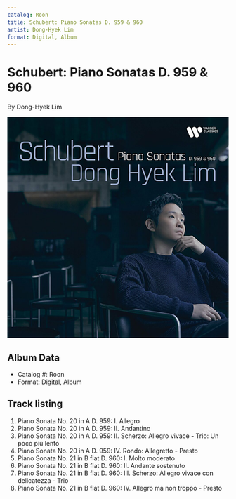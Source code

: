 ```yaml
---
catalog: Roon
title: Schubert: Piano Sonatas D. 959 & 960
artist: Dong-Hyek Lim
format: Digital, Album
---
```


# Schubert: Piano Sonatas D. 959 & 960

By Dong-Hyek Lim

![](../../assets/albumcovers/Dong-Hyek_Lim-Schubert-_Piano_Sonatas_D_959_and_960.png)

## Album Data

- Catalog #: Roon
- Format: Digital, Album


## Track listing


1. Piano Sonata No. 20 in A D. 959: I. Allegro
2. Piano Sonata No. 20 in A D. 959: II. Andantino
3. Piano Sonata No. 20 in A D. 959: II. Scherzo: Allegro vivace - Trio: Un poco più lento
4. Piano Sonata No. 20 in A D. 959: IV. Rondo: Allegretto - Presto
5. Piano Sonata No. 21 in B flat D. 960: I. Molto moderato
6. Piano Sonata No. 21 in B flat D. 960: II. Andante sostenuto
7. Piano Sonata No. 21 in B flat D. 960: III. Scherzo: Allegro vivace con delicatezza - Trio
8. Piano Sonata No. 21 in B flat D. 960: IV. Allegro ma non troppo - Presto

